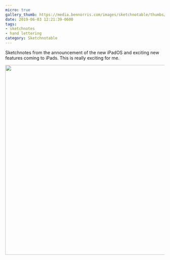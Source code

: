 ```yaml
---
micro: true
gallery_thumb: https://media.bennorris.com/images/sketchnotable/thumbs/wwdc-2019-ipad.jpg
date: 2019-06-03 12:21:39-0600
tags:
- sketchnotes
- hand lettering
category: Sketchnotable
---
```


Sketchnotes from the announcement of the new iPadOS and exciting new features coming to iPads. This is really exciting for me.

<img src="https://media.bennorris.com/images/sketchnotable/wwdc-2019/wwdc-2019-ipad.jpg" width="600" height="600" alt="" />